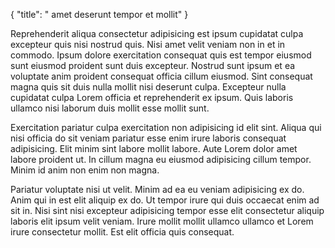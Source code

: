 {
  "title": " amet deserunt tempor et mollit"
}

Reprehenderit aliqua consectetur adipisicing est ipsum cupidatat culpa excepteur quis nisi nostrud quis. Nisi amet velit veniam non in et in commodo. Ipsum dolore exercitation consequat quis est tempor eiusmod sunt eiusmod proident sunt duis excepteur. Nostrud sunt ipsum et ea voluptate anim proident consequat officia cillum eiusmod. Sint consequat magna quis sit duis nulla mollit nisi deserunt culpa. Excepteur nulla cupidatat culpa Lorem officia et reprehenderit ex ipsum. Quis laboris ullamco nisi laborum duis mollit esse mollit sunt.

Exercitation pariatur culpa exercitation non adipisicing id elit sint. Aliqua qui nisi officia do sit veniam pariatur esse enim irure laboris consequat adipisicing. Elit minim sint labore mollit labore. Aute Lorem dolor amet labore proident ut. In cillum magna eu eiusmod adipisicing cillum tempor. Minim id anim non enim non magna.

Pariatur voluptate nisi ut velit. Minim ad ea eu veniam adipisicing ex do. Anim qui in est elit aliquip ex do. Ut tempor irure qui duis occaecat enim ad sit in. Nisi sint nisi excepteur adipisicing tempor esse elit consectetur aliquip laboris elit ipsum velit veniam. Irure mollit mollit ullamco ullamco et Lorem irure consectetur mollit. Est elit officia quis consequat.